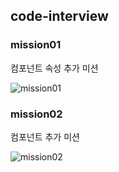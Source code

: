 ## code-interview

### mission01

컴포넌트 속성 추가 미션

![mission01](https://user-images.githubusercontent.com/60205464/93363108-c357c400-f881-11ea-96bc-6a31356e37b8.JPG)

### mission02

컴포넌트 추가 미션

![mission02](https://user-images.githubusercontent.com/60205464/93364659-c6ec4a80-f883-11ea-9120-e59f310cd21d.JPG)
